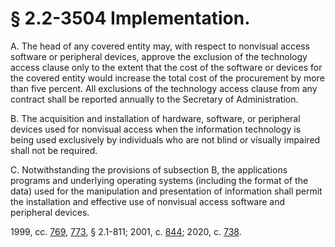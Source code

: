 # § 2.2-3504 Implementation.

<p>A. The head of any covered entity may, with respect to nonvisual access software or peripheral devices, approve the exclusion of the technology access clause only to the extent that the cost of the software or devices for the covered entity would increase the total cost of the procurement by more than five percent. All exclusions of the technology access clause from any contract shall be reported annually to the Secretary of Administration.</p><p>B. The acquisition and installation of hardware, software, or peripheral devices used for nonvisual access when the information technology is being used exclusively by individuals who are not blind or visually impaired shall not be required.</p><p>C. Notwithstanding the provisions of subsection B, the applications programs and underlying operating systems (including the format of the data) used for the manipulation and presentation of information shall permit the installation and effective use of nonvisual access software and peripheral devices.</p><p>1999, cc. <a href='http://lis.virginia.gov/cgi-bin/legp604.exe?991+ful+CHAP0769'>769</a>, <a href='http://lis.virginia.gov/cgi-bin/legp604.exe?991+ful+CHAP0773'>773</a>, § 2.1-811; 2001, c. <a href='http://lis.virginia.gov/cgi-bin/legp604.exe?011+ful+CHAP0844'>844</a>; 2020, c. <a href='http://lis.virginia.gov/cgi-bin/legp604.exe?201+ful+CHAP0738'>738</a>.</p>